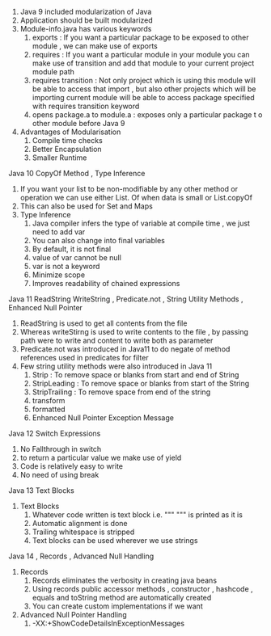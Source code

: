 1. Java 9 included modularization of Java
2. Application should be built modularized
3. Module-info.java has various keywords
    1. exports : If you want a particular package to be exposed to other module , we can make use of exports
    2. requires : If you want a particular module in your module you can make use of transition and add that module to
       your current project module path
    3. requires transition : Not only project which is using this module will be able to access that import , but also
       other projects which will be importing current module will be able to access package specified with requires
       transition keyword
    4. opens package.a to module.a : exposes only a particular package t o other module before Java 9
4. Advantages of Modularisation
    1. Compile time checks
    2. Better Encapsulation
    3. Smaller Runtime

Java 10 CopyOf Method , Type Inference

1. If you want your list to be non-modifiable by any other method or operation we can use either List. Of when data is
   small or List.copyOf
2. This can also be used for Set and Maps
3. Type Inference
    1. Java compiler infers the type of variable at compile time , we just need to add var
    2. You can also change into final variables
    3. By default, it is not final
    4. value of var cannot be null
    5. var is not a keyword
    6. Minimize scope
    7. Improves readability of chained expressions

Java 11 ReadString WriteString , Predicate.not , String Utility Methods , Enhanced Null Pointer

1. ReadString is used to get all contents from the file
2. Whereas writeStirng is used to write contents to the file , by passing path were to write and content to write both
   as parameter
3. Predicate.not was introduced in Java11 to do negate of method references used in predicates for filter
4. Few string utility methods were also introduced in Java 11
    1. Strip : To remove space or blanks from start and end of String
    2. StripLeading : To remove space or blanks from start of the String
    3. StripTrailing : To remove space from end of the string
    4. transform
    5. formatted
    6. Enhanced Null Pointer Exception Message

Java 12 Switch Expressions

1. No Fallthrough in switch
2. to return a particular value we make use of yield
3. Code is relatively easy to write
4. No need of using break

Java 13 Text Blocks

1. Text Blocks
    1. Whatever code written is text block i.e. """ """ is printed as it is
    2. Automatic alignment is done
    3. Trailing whitespace is stripped
    4. Text blocks can be used wherever we use strings

Java 14 , Records , Advanced Null Handling

1. Records
    1. Records eliminates the verbosity in creating java beans
    2. Using records public accessor methods , constructor , hashcode , equals and toString method are automatically
       created
    3. You can create custom implementations if we want
2. Advanced Null Pointer Handling
    1. -XX:+ShowCodeDetailsInExceptionMessages